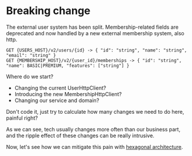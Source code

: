 # Breaking change

The external user system has been split. Membership-related fields are deprecated and now handled by a new external membership system, also http. 

```
GET {USERS_HOST}/v2/users/{id} -> { "id": "string", "name": "string", "email": "string" }
GET {MEMBERSHIP_HOST}/v2/{user_id}/memberships -> { "id": "string", "name": BASIC|PREMIUM, "features": ["string"] }
```

Where do we start? 
- Changing the current UserHttpClient?
- Introducing the new MembershipHttpClient?
- Changing our service and domain?

Don't code it, just try to calculate how many changes we need to do here, painful right?

As we can see, tech usually changes more often than our business part, and the ripple effect of these changes can be really
intrusive.

Now, let's see how we can mitigate this pain with [hexagonal architecture](/workshop_steps/hexagonal/1_basic_structure.md).